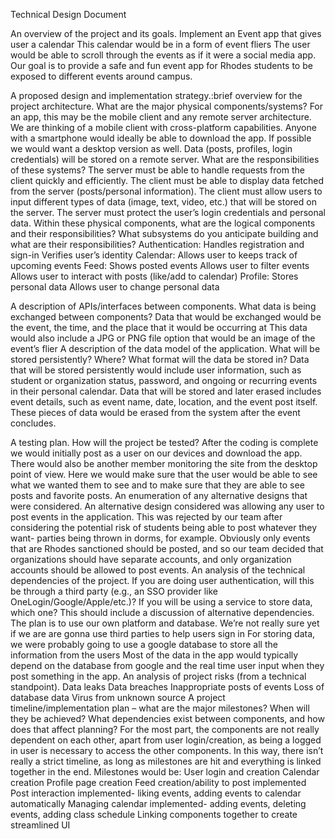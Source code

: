 Technical Design Document

An overview of the project and its goals.
Implement an Event app that gives user a calendar
This calendar would be in a form of event fliers
The user would be able to scroll through the events as if it were a social media app. 
Our goal is to provide a safe and fun event app for Rhodes students to be exposed to different events around campus. 

A proposed design and implementation strategy.:brief overview for the project architecture.
What are the major physical components/systems? For an app, this may be the mobile client and any remote server architecture.
We are thinking of a mobile client with cross-platform capabilities. Anyone with a smartphone would ideally be able to download the app. 
If possible we would want a desktop version as well. 
Data (posts, profiles, login credentials) will be stored on a remote server.
What are the responsibilities of these systems?
The server must be able to handle requests from the client quickly and efficiently.
The client must be able to display data fetched from the server (posts/personal information).
The client must allow users to input different types of data (image, text, video, etc.) that will be stored on the server. 
The server must protect the user’s login credentials and personal data. 
Within these physical components, what are the logical components and their responsibilities? What subsystems do you anticipate building and what are their responsibilities?
Authentication: 
Handles registration and sign-in
Verifies user’s identity
Calendar: 
Allows user to keeps track of upcoming events
Feed: 
Shows posted events
Allows user to filter events
Allows user to interact with posts (like/add to calendar)
Profile: 
Stores personal data
Allows user to change personal data

A description of APIs/interfaces between components. What data is being exchanged between components?
Data that would be exchanged would be the event, the time, and the place that it would be occurring at
This data would also include a JPG or PNG file option that would be an image of the event’s flier 
A description of the data model of the application. What will be stored persistently? Where? What format will the data be stored in?
Data that will be stored persistently would include user information, such as student or organization status, password, and ongoing or recurring events in their personal calendar.
Data that will be stored and later erased includes event details, such as event name, date, location, and the event post itself. These pieces of data would be erased from the system after the event concludes.




A testing plan. How will the project be tested?
After the coding is complete we would initially post as a user on our devices and download the app. There would also be another member monitoring the site from the desktop point of view. 
Here we would make sure that the user would be able to see what we wanted them to see and to make sure that they are able to see posts and favorite posts.
An enumeration of any alternative designs that were considered.
An alternative design considered was allowing any user to post events in the application. This was rejected by our team after considering the potential risk of students being able to post whatever they want- parties being thrown in dorms, for example. Obviously only events that are Rhodes sanctioned should be posted, and so our team decided that organizations should have separate accounts, and only organization accounts should be allowed to post events.
An analysis of the technical dependencies of the project. If you are doing user authentication, will this be through a third party (e.g., an SSO provider like OneLogin/Google/Apple/etc.)? If you will be using a service to store data, which one? This should include a discussion of alternative dependencies.
The plan is to use our own platform and database. We’re not really sure yet if we are are gonna use third parties to help users sign in
For storing data, we were probably going to use a google database to store all the information from the users
Most of the data in the app would typically depend on the database from google and the real time user input when they post something in the app. 
An analysis of project risks (from a technical standpoint).
Data leaks
Data breaches
Inappropriate posts of events
Loss of database data
Virus from unknown source
A project timeline/implementation plan – what are the major milestones? When will they be achieved? What dependencies exist between components, and how does that affect planning?
For the most part, the components are not really dependent on each other, apart from user login/creation, as being a logged in user is necessary to access the other components. In this way, there isn’t really a strict timeline, as long as milestones are hit and everything is linked together in the end. Milestones would be:
User login and creation
Calendar creation
Profile page creation
Feed creation/ability to post implemented
Post interaction implemented- liking events, adding events to calendar automatically
Managing calendar implemented- adding events, deleting events, adding class schedule
Linking components together to create streamlined UI
